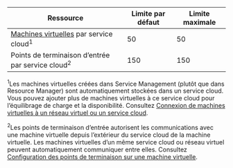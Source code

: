 Ressource|Limite par défaut|Limite maximale
---|---|---
[Machines virtuelles](../articles/virtual-machines/virtual-machines-about.md) par service cloud<sup>1</sup>|50|50
Points de terminaison d’entrée par service cloud<sup>2</sup>|150|150

<sup>1</sup>Les machines virtuelles créées dans Service Management (plutôt que dans Resource Manager) sont automatiquement stockées dans un service cloud. Vous pouvez ajouter plus de machines virtuelles à ce service cloud pour l’équilibrage de charge et la disponibilité. Consultez [Connexion de machines virtuelles à un réseau virtuel ou un service cloud](../articles/virtual-machines/cloud-services-connect-virtual-machine.md).

<sup>2</sup>Les points de terminaison d’entrée autorisent les communications avec une machine virtuelle depuis l’extérieur du service cloud de la machine virtuelle. Les machines virtuelles d’un même service cloud ou réseau virtuel peuvent automatiquement communiquer entre elles. Consultez [Configuration des points de terminaison sur une machine virtuelle](../articles/virtual-machines/virtual-machines-set-up-endpoints.md).

<!---HONumber=Oct15_HO3-->